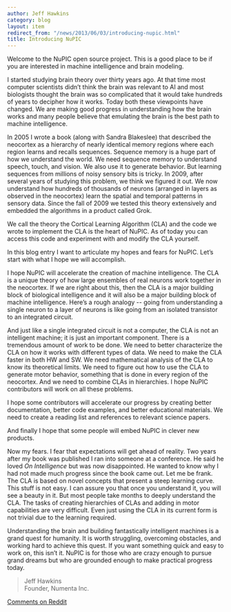 ```yaml
---
author: Jeff Hawkins
category: blog
layout: item
redirect_from: "/news/2013/06/03/introducing-nupic.html"
title: Introducing NuPIC
---
```


Welcome to the NuPIC open source project.  This is a good place to be if you are interested in machine intelligence and brain modeling.

I started studying brain theory over thirty years ago.  At that time most computer scientists didn’t think the brain was relevant to AI and most biologists thought the brain was so complicated that it would take hundreds of years to decipher how it works.  Today both these viewpoints have changed.  We are making good progress in understanding how the brain works and many people believe that emulating the brain is the best path to machine intelligence.

In 2005 I wrote a book (along with Sandra Blakeslee) that described the neocortex as a hierarchy of nearly identical memory regions where each region learns and recalls sequences.   Sequence memory is a huge part of how we understand the world.  We need sequence memory to understand speech, touch, and vision.  We also use it to generate behavior.  But learning sequences from millions of noisy sensory bits is tricky.  In 2009, after several years of studying this problem, we think we figured it out.  We now understand how hundreds of thousands of neurons (arranged in layers as observed in the neocortex) learn the spatial and temporal patterns in sensory data.  Since the fall of 2009 we tested this theory extensively and embedded the algorithms in a product called Grok.

We call the theory the Cortical Learning Algorithm (CLA) and the code we wrote to implement the CLA is the heart of NuPIC.  As of today you can access this code and experiment with and modify the CLA yourself.

In this blog entry I want to articulate my hopes and fears for NuPIC.  Let’s start with what I hope we will accomplish.

I hope NuPIC will accelerate the creation of machine intelligence.  The CLA is a unique theory of how large ensembles of real neurons work together in the neocortex.  If we are right about this, then the CLA is a major building block of biological intelligence and it will also be a major building block of machine intelligence.  Here’s a rough analogy -- going from understanding a single neuron to a layer of neurons is like going from an isolated transistor to an integrated circuit.

And just like a single integrated circuit is not a computer, the CLA is not an intelligent machine; it is just an important component.  There is a tremendous amount of work to be done.  We need to better characterize the CLA on how it works with different types of data.  We need to make the CLA faster in both HW and SW.  We need mathematical analysis of the CLA to know its theoretical limits.  We need to figure out how to use the CLA to generate motor behavior, something that is done in every region of the neocortex.  And we need to combine CLAs in hierarchies.  I hope NuPIC contributors will work on all these problems.

I hope some contributors will accelerate our progress by creating better documentation, better code examples, and better educational materials.   We need to create a reading list and references to relevant science papers.

And finally I hope that some people will embed NuPIC in clever new products.

Now my fears.  I fear that expectations will get ahead of reality.  Two years after my book was published I ran into someone at a conference.  He said he loved *On Intelligence* but was now disappointed.  He wanted to know why I had not made much progress since the book came out.  Let me be frank.  The CLA is based on novel concepts that present a steep learning curve.  This stuff is not easy.  I can assure you that once you understand it, you will see a beauty in it.  But most people take months to deeply understand the CLA.  The tasks of creating hierarchies of CLAs and adding in motor capabilities are very difficult.  Even just using the CLA in its current form is not trivial due to the learning required.

Understanding the brain and building fantastically intelligent machines is a grand quest for humanity.  It is worth struggling, overcoming obstacles, and working hard to achieve this quest.  If you want something quick and easy to work on, this isn’t it.  NuPIC is for those who are crazy enough to pursue grand dreams but who are grounded enough to make practical progress today.



> Jeff Hawkins <br/>
> Founder, Numenta Inc.

[Comments on Reddit](http://www.reddit.com/r/MachineLearning/comments/1fl96e/introducing_the_numenta_platform_for_intelligent/)
